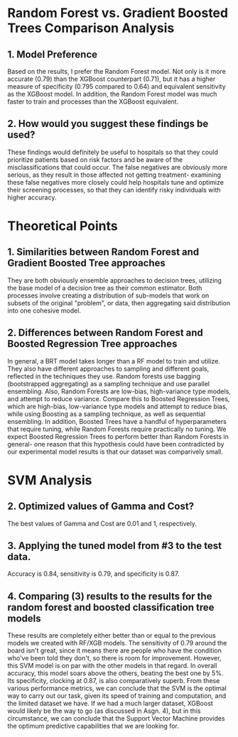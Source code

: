 # Random Forest vs. Gradient Boosted Trees Comparison Analysis
## 1. Model Preference

Based on the results, I prefer the Random Forest model. Not only is it more accurate (0.79) than the XGBoost counterpart (0.71), but it has a higher measure of specificity (0.795 compared to 0.64) and equivalent sensitivity as the XGBoost model. In addition, the Random Forest model was much faster to train and processes than the XGBoost equivalent.

## 2. How would you suggest these findings be used?

These findings would definitely be useful to hospitals so that they could prioritize patients based on risk factors and be aware of the misclassifications that could occur. The false negatives are obviously more serious, as they result in those affected not getting treatment- examining these false negatives more closely could help hospitals tune and optimize their screening processes, so that they can identify risky individuals with higher accuracy.


# Theoretical Points
## 1. Similarities between Random Forest and Gradient Boosted Tree approaches

They are both obviously ensemble approaches to decision trees, utilizing the base model of a decision tree as their common estimator. Both processes involve creating a distribution of sub-models that work on subsets of the original "problem", or data, then aggregating said distribution into one cohesive model.


## 2. Differences between Random Forest and Boosted Regression Tree approaches

In general, a BRT model takes longer than a RF model to train and utilize. They also have different approaches to sampling and different goals, reflected in the techniques they use. Random forests use bagging (bootstrapped aggregating) as a sampling technique and use parallel ensembling. Also, Random Forests are low-bias, high-variance type models, and attempt to reduce variance. Compare this to Boosted Regression Trees, which are high-bias, low-variance type models and attempt to reduce bias, while using Boosting as a sampling technique, as well as sequential ensembling. In addition, Boosted Trees have a handful of hyperparameters that require tuning, while Random Forests require practically no tuning. We expect Boosted Regression Trees to perform better than Random Forests in general- one reason that this hypothesis could have been contradicted by our experimental model results is that our dataset was comparively small. 

# SVM Analysis
## 2. Optimized values of Gamma and Cost?

The best values of Gamma and Cost are 0.01 and 1, respectively.

## 3. Applying the tuned model from #3 to the test data. 

Accuracy is 0.84, sensitivity is 0.79, and specificity is 0.87. 

## 4. Comparing (3) results to the results for the random forest and boosted classification tree models

These results are completely either better than or equal to the previous models we created with RF/XGB models. 
The sensitivity of 0.79 around the board isn't great, since it means there are people who have the condition who've 
been told they don't, so there is room for improvement. However, this SVM model is on par with the other models in 
that regard. In overall accuracy, this model soars above the others, beating the best one by 5%. Its specificity, 
clocking at 0.87, is also comparatively superb. From these various performance metrics, we can conclude that the SVM 
is the optimal way to carry out our task, given its speed of training and computation, and the limited dataset we have. 
If we had a much larger dataset, XGBoost would likely be the way to go (as discussed in Asgn. 4), but in this circumstance, 
we can conclude that the Support Vector Machine provides the optimum predictive capabilities that we are looking for. 
